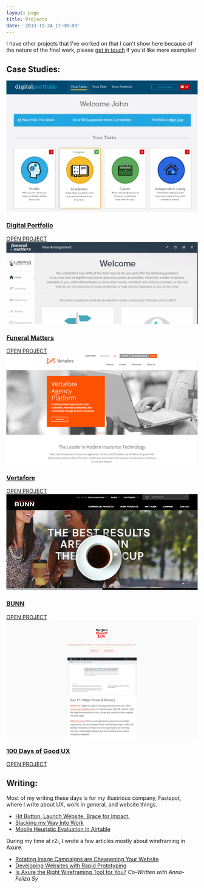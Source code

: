 ```yaml
---
layout: page
title: Projects
date: '2013-11-24 17:00:00'
---
```


I have other projects that I've worked on that I can't show here because of the nature of the final work, please [get in touch](mailto:lucas@glucasroe.com) if you'd like more examples!

## Case Studies:
<div class="tile-wrapper">
    <div class="tile">
         <img class="" src="/images/posts/imported/2016/02/digital-portfolio.png" />
         <div class="title">
             <a href="/digital-portfolio">
                 <h3>Digital Portfolio</h3>
                 <div class="button">OPEN PROJECT</div>
             </a>
         </div>
    </div>
    <div class="tile">
         <img class="" src="/images/posts/imported/2016/01/funeral-matters.png" />
         <div class="title">
             <a href="/funeral-matters/">
                 <h3>Funeral Matters</h3>
                 <div class="button">OPEN PROJECT</div>
             </a>
         </div>
    </div>
    <div class="tile">
         <img class="" src="/images/posts/imported/2014/11/vertafore-banner.png" />
         <div class="title">
             <a href="/vertafore/">
                 <h3>Vertafore</h3>
                 <div class="button">OPEN PROJECT</div>
             </a>
         </div>
     </div>
     <div class="tile">
         <img class="" src="/images/posts/imported/2015/12/bunn.jpg" />
         <div class="title">
             <a href="/bunn/">
                 <h3>BUNN</h3>
                 <div class="button">OPEN PROJECT</div>
             </a>
         </div>
    </div>
    <div class="tile">
        <img class="" src="/images/posts/imported/2015/06/Screen-Shot-2015-06-16-at-1-18-29-PM.png">
        <div class="title">
            <a href="http://glucasroe.com/100-days-of-good-ux-a-recap/" target="_blank">
                <h3>100 Days of Good UX</h3>
                <div class="button">OPEN PROJECT</div>
            </a>
        </div>
    </div>
</div>

## Writing:

Most of my writing these days is for my illustrious company, Fastspot, where I write about UX, work in general, and website things.
* [Hit Button. Launch Website. Brace for Impact.](https://www.fastspot.com/publications/hit-button-launch-website-brace-for-impact/)
* [Slacking my Way Into Work](https://www.fastspot.com/publications/slacking-my-way-into-work/)
* [Mobile Heuristic Evaluation in Airtable](https://www.fastspot.com/publications/mobile-heuristic-evaluation-with-airtable/)

During my time at r2i, I wrote a few articles mostly about wireframing in Axure.

* [Rotating Image Campaigns are Cheapening Your Website](http://www.r2integrated.com/news/blog/rotating-image-campaigns-are-cheapening-your-website)
* [Developing Websites with Rapid Prototyping](http://www.r2integrated.com/news/blog/developing-websites-with-rapid-prototyping)
* [Is Axure the Right Wireframing Tool for You?](http://www.r2integrated.com/news/blog/is-axure-the-right-wireframing-tool-for-you) *Co-Written with Anna-Feliza Sy*
